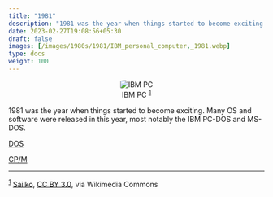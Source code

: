 ```yaml
---
title: "1981"
description: "1981 was the year when things started to become exciting. Many OS and software were released in this year, most notably the IBM PC-DOS and MS-DOS."
date: 2023-02-27T19:08:56+05:30
draft: false
images: [/images/1980s/1981/IBM_personal_computer,_1981.webp]
type: docs
weight: 100
---
```


<div style="text-align: center;" title="">
<figure>
<img src="/images/1980s/1981/IBM_personal_computer,_1981.webp" alt="IBM PC" style="border-radius: 15%">
<figcaption>IBM PC <sup><a href="#footnote1" id="1">1</a></sup></figcaption>
</figure>
</div>

1981 was the year when things started to become exciting. Many OS and software were released in this year, most notably the IBM PC-DOS and MS-DOS.

<section class="section section-sm">
  <div class="container">
    <div class="row justify-content-center text-center">
      <div class="col-lg-5">
        <p><a class="btn btn-primary btn-lg px-4 mb-1" href="dos/" role="button">DOS</a></p>
      </div>
      <div class="col-lg-5">
        <p><a class="btn btn-primary btn-lg px-4 mb-1" href="cpm/" role="button">CP/M</a></p>
      </div>
    </div>
  </div>
</section>

<hr>

<sup><a href="#1" id="footnote1">1</a></sup> <a href="https://commons.wikimedia.org/wiki/File:IBM_personal_computer,_1981.jpg">Sailko</a>, <a href="https://creativecommons.org/licenses/by/3.0">CC BY 3.0</a>, via Wikimedia Commons
